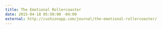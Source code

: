 ```yaml
---
title: The Emotional Rollercoaster
date: 2015-04-18 05:50:00 -04:00
external: http://cushionapp.com/journal/the-emotional-rollercoaster/
---
```

